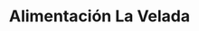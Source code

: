 ---
title: "Alimentación La Velada"
url: /la-linea-de-la-concepcion/alimentacion-la-velada/
shop: Lebensmittel
---